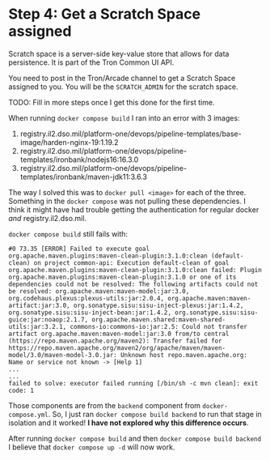 # Step 4: Get a Scratch Space assigned

Scratch space is a server-side key-value store that allows for data persistence. It is part of the Tron Common UI API. 

You need to post in the Tron/Arcade channel to get a Scratch Space assigned to you. You will be the `SCRATCH_ADMIN` for the scratch space.

TODO: Fill in more steps once I get this done for the first time.









When running `docker compose build` I ran into an error with 3 images:

1. registry.il2.dso.mil/platform-one/devops/pipeline-templates/base-image/harden-nginx-19:1.19.2
2. registry.il2.dso.mil/platform-one/devops/pipeline-templates/ironbank/nodejs16:16.3.0
3. registry.il2.dso.mil/platform-one/devops/pipeline-templates/ironbank/maven-jdk11:3.6.3

The way I solved this was to `docker pull <image>` for each of the three. Something in the `docker compose` was not pulling these dependencies. I think it might have had trouble getting the authentication for regular docker _and_ registry.il2.dso.mil.


`docker compose build` still fails with:

```
#0 73.35 [ERROR] Failed to execute goal org.apache.maven.plugins:maven-clean-plugin:3.1.0:clean (default-clean) on project common-api: Execution default-clean of goal org.apache.maven.plugins:maven-clean-plugin:3.1.0:clean failed: Plugin org.apache.maven.plugins:maven-clean-plugin:3.1.0 or one of its dependencies could not be resolved: The following artifacts could not be resolved: org.apache.maven:maven-model:jar:3.0, org.codehaus.plexus:plexus-utils:jar:2.0.4, org.apache.maven:maven-artifact:jar:3.0, org.sonatype.sisu:sisu-inject-plexus:jar:1.4.2, org.sonatype.sisu:sisu-inject-bean:jar:1.4.2, org.sonatype.sisu:sisu-guice:jar:noaop:2.1.7, org.apache.maven.shared:maven-shared-utils:jar:3.2.1, commons-io:commons-io:jar:2.5: Could not transfer artifact org.apache.maven:maven-model:jar:3.0 from/to central (https://repo.maven.apache.org/maven2): Transfer failed for https://repo.maven.apache.org/maven2/org/apache/maven/maven-model/3.0/maven-model-3.0.jar: Unknown host repo.maven.apache.org: Name or service not known -> [Help 1]
...
...
failed to solve: executor failed running [/bin/sh -c mvn clean]: exit code: 1
```
Those components are from the `backend` component from `docker-compose.yml`. So, I just ran `docker compose build backend` to run that stage in isolation and it worked! __I have not explored why this difference occurs__.

After running `docker compose build` and then `docker compose build backend` I believe that `docker compose up -d` will now work.